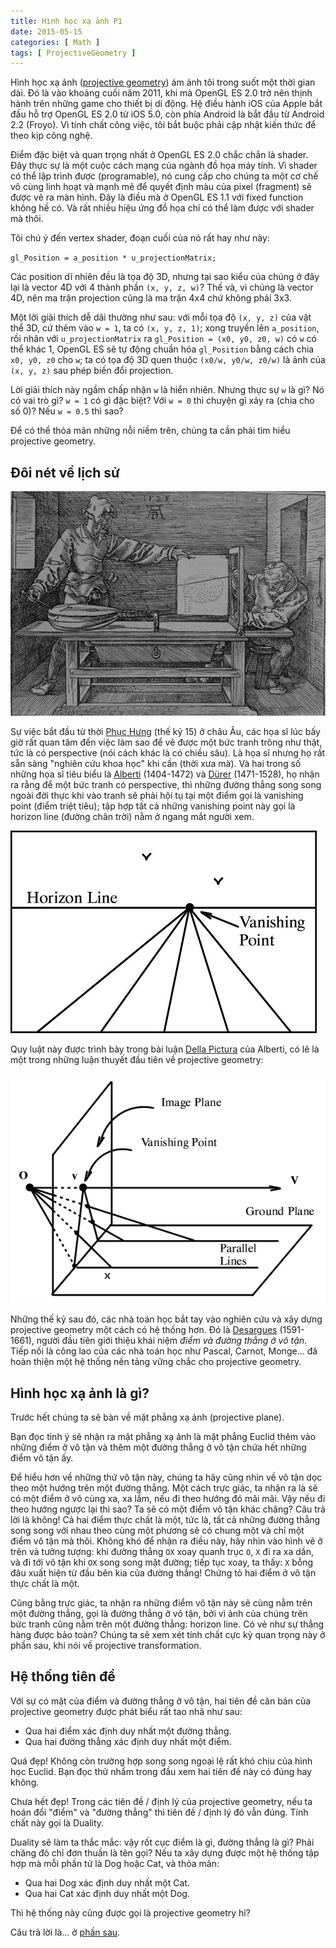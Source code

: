 ```yaml
---
title: Hình học xạ ảnh P1
date: 2015-05-15
categories: [ Math ]
tags: [ ProjectiveGeometry ]
---
```


Hình học xạ ảnh ([projective geometry](http://en.wikipedia.org/wiki/Projective_geometry)) ám ảnh tôi trong suốt một thời gian dài. Đó là vào khoảng cuối năm 2011, khi mà OpenGL ES 2.0 trở nên thịnh hành trên những game cho thiết bị di động. Hệ điều hành iOS của Apple bắt đầu hỗ trợ OpenGL ES 2.0 từ iOS 5.0, còn phía Android là bắt đầu từ Android 2.2 (Froyo). Vì tính chất công việc, tôi bắt buộc phải cập nhật kiến thức để theo kịp công nghệ.

Điểm đặc biệt và quan trọng nhất ở OpenGL ES 2.0 chắc chắn là shader. Đây thực sự là một cuộc cách mạng của ngành đồ họa máy tính. Vì shader có thể lập trình được (programable), nó cung cấp cho chúng ta một cơ chế vô cùng linh hoạt và mạnh mẽ để quyết định màu của pixel (fragment) sẽ được vẽ ra màn hình. Đây là điều mà ở OpenGL ES 1.1 với fixed function không hề có. Và rất nhiều hiệu ứng đồ họa chỉ có thể làm được với shader mà thôi.

Tôi chú ý đến vertex shader, đoạn cuối của nó rất hay như này:

`gl_Position = a_position * u_projectionMatrix;`

Các position dĩ nhiên đều là tọa độ 3D, nhưng tại sao kiểu của chúng ở đây lại là vector 4D với 4 thành phần `(x, y, z, w)`? Thế và, vì chúng là vector 4D, nên ma trận projection cũng là ma trận 4x4 chứ không phải 3x3.

Một lời giải thích dễ dãi thường như sau: với mỗi tọa độ `(x, y, z)` của vật thể 3D, cứ thêm vào `w = 1`, ta có `(x, y, z, 1)`; xong truyền lên `a_position`, rồi nhân với `u_projectionMatrix` ra `gl_Position = (x0, y0, z0, w)` có `w` có thể khác 1, OpenGL ES sẽ tự động chuẩn hóa `gl_Position` bằng cách chia `x0, y0, z0` cho `w`; ta có tọa độ 3D quen thuộc `(x0/w, y0/w, z0/w)` là ảnh của `(x, y, z)` sau phép biến đổi projection.

Lời giải thích này ngầm chấp nhận `w` là hiển nhiên. Nhưng thực sự `w` là gì? Nó có vai trò gì? `w = 1` có gì đặc biệt? Với `w = 0` thì chuyện gì xảy ra (chia cho số 0)? Nếu `w = 0.5` thì sao?

Để có thể thỏa mãn những nỗi niềm trên, chúng ta cần phải tìm hiểu projective geometry.

## Đôi nét về lịch sử

![](albrecht_durer_man_drawing_a_lute.png "Dürer is drawing a lute")

Sự việc bắt đầu từ thời [Phục Hưng](http://vi.wikipedia.org/wiki/Ph%E1%BB%A5c_H%C6%B0ng) (thế kỷ 15) ở châu Âu, các họa sĩ lúc bấy giờ rất quan tâm đến việc làm sao để vẽ được một bức tranh trông như thật, tức là có perspective (nói cách khác là có chiều sâu). Là họa sĩ nhưng họ rất sẵn sàng "nghiên cứu khoa học" khi cần (thời xưa mà). Và hai trong số những họa sĩ tiêu biểu là [Alberti](http://en.wikipedia.org/wiki/Leon_Battista_Alberti) (1404-1472) và [Dürer](http://en.wikipedia.org/wiki/Albrecht_D%C3%BCrer) (1471-1528), họ nhận ra rằng để một bức tranh có perspective, thì những đường thẳng song song ngoài đời thực khi vào tranh sẽ phải hội tụ tại một điểm gọi là vanishing point (điểm triệt tiêu); tập hợp tất cả những vanishing point này gọi là horizon line (đường chân trời) nằm ở ngang mắt người xem.

![](vanishing-point-and-horizon-line.jpg "Vanishing point and horizon line")

Quy luật này được trình bày trong bài luận [Della Pictura](http://en.wikipedia.org/wiki/De_pictura) của Alberti, có lẽ là một trong những luận thuyết đầu tiên về projective geometry:

![](perspective-projection.png "Perspective projection")

Những thế kỷ sau đó, các nhà toán học bắt tay vào nghiên cứu và xây dựng projective geometry một cách có hệ thống hơn. Đó là [Desargues](http://en.wikipedia.org/wiki/Girard_Desargues) (1591-1661), người đầu tiên giới thiệu khái niệm _điểm và đường thẳng ở vô tận_. Tiếp nối là công lao của các nhà toán học như Pascal, Carnot, Monge... đã hoàn thiện một hệ thống nền tảng vững chắc cho projective geometry.

## Hình học xạ ảnh là gì?

Trước hết chúng ta sẽ bàn về mặt phẳng xạ ảnh (projective plane).

Bạn đọc tinh ý sẽ nhận ra mặt phẳng xạ ảnh là mặt phẳng Euclid thêm vào những điểm ở vô tận và thêm một đường thẳng ở vô tận chứa hết những điểm vô tận ấy.

Để hiểu hơn về những thứ vô tận này, chúng ta hãy cũng nhìn về vô tận dọc theo một hướng trên một đường thẳng. Một cách trực giác, ta nhận ra là sẽ có một điểm ở vô cùng xa, xa lắm, nếu đi theo hướng đó mãi mãi. Vậy nếu đi theo hướng ngược lại thì sao? Ta sẽ có một điểm vô tận khác chăng? Câu trả lời là không! Cả hai điểm thực chất là một, tức là, tất cả những đường thẳng song song với nhau theo cùng một phương sẽ có chung một và chỉ một điểm vô tận mà thôi. Không khó để nhận ra điều này, hãy nhìn vào hình vẽ ở trên và tưởng tượng: khi đường thẳng `OX` xoay quanh trục `O`, `X` đi ra xa dần, và đi tới vô tận khi `OX` song song mặt đường; tiếp tục xoay, ta thấy: `X` bỗng đâu xuất hiện từ đầu bên kia của đường thẳng! Chứng tỏ hai điểm ở vô tận thực chất là một.

Cũng bằng trực giác, ta nhận ra những điểm vô tận này sẽ cùng nằm trên một đường thẳng, gọi là đường thẳng ở vô tận, bởi vì ảnh của chúng trên bức tranh cũng nằm trên một đường thẳng: horizon line. Có vẻ như sự thẳng hàng được bảo toàn? Chúng ta sẽ xem xét tính chất cực kỳ quan trọng này ở phần sau, khi nói về projective transformation.

## Hệ thống tiên đề

Với sự có mặt của điểm và đường thẳng ở vô tận, hai tiên đề căn bản của projective geometry được phát biểu rất tao nhã như sau:

* Qua hai điểm xác định duy nhất một đường thẳng.
* Qua hai đường thẳng xác định duy nhất một điểm.

Quá đẹp! Không còn trường hợp song song ngoại lệ rất khó chịu của hình học Euclid. Bạn đọc thử nhẩm trong đầu xem hai tiên đề này có đúng hay không.

Chưa hết đẹp! Trong các tiên đề / định lý của projective geometry, nếu ta hoán đổi "điểm" và "đường thẳng" thì tiên đề / định lý đó vẫn đúng. Tính chất này gọi là Duality.

Duality sẽ làm ta thắc mắc: vậy rốt cục điểm là gì, đường thẳng là gì? Phải chăng đó chỉ đơn thuần là tên gọi? Nếu ta xây dựng được một hệ thống tập hợp mà mỗi phần tử là Dog hoặc Cat, và thỏa mãn:

* Qua hai Dog xác định duy nhất một Cat.
* Qua hai Cat xác định duy nhất một Dog.

Thì hệ thống này cũng được gọi là projective geometry hỉ?

Câu trả lời là... ở [phần sau](../05-17-hinh-hoc-xa-anh-p2/).
